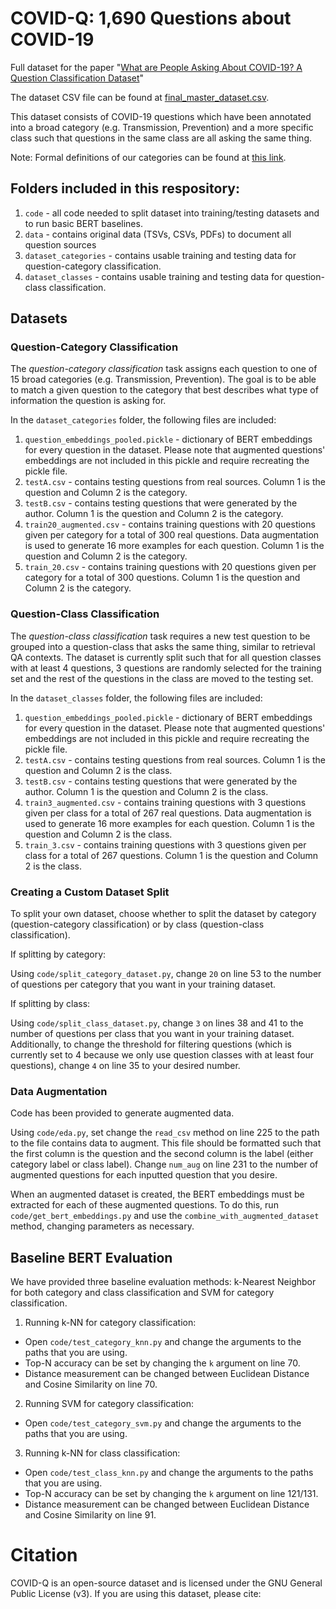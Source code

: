 # COVID-Q: 1,690 Questions about COVID-19

Full dataset for the paper "[What are People Asking About COVID-19? A Question Classification Dataset](https://openreview.net/forum?id=qd51R0JNLl)"

The dataset CSV file can be found at [final_master_dataset.csv](https://github.com/JerryWei03/COVID-Q/blob/master/final_master_dataset.csv).

This dataset consists of COVID-19 questions which have been annotated into a broad category (e.g. Transmission, Prevention) and a more specific class such that questions in the same class are all asking the same thing.

Note: Formal definitions of our categories can be found at [this link](https://docs.google.com/document/d/1SgFB3qFo5Wb7PaoziaUtowfT6pQuVDcMrFfOydyV24s/edit?usp=sharing).

## Folders included in this respository:
1. `code` - all code needed to split dataset into training/testing datasets and to run basic BERT baselines.
2. `data` - contains original data (TSVs, CSVs, PDFs) to document all question sources
3. `dataset_categories` - contains usable training and testing data for question-category classification.
4. `dataset_classes` - contains usable training and testing data for question-class classification.


## Datasets
### Question-Category Classification
The *question-category classification* task assigns each question to one of 15 broad categories (e.g. Transmission, Prevention). The goal is to be able to match a given question to the category that best describes what type of information the question is asking for.

In the `dataset_categories` folder, the following files are included:
  1. `question_embeddings_pooled.pickle` - dictionary of BERT embeddings for every question in the dataset. Please note that augmented questions' embeddings are not included in this pickle and require recreating the pickle file.
  2. `testA.csv` - contains testing questions from real sources. Column 1 is the question and Column 2 is the category.
  3. `testB.csv` - contains testing questions that were generated by the author. Column 1 is the question and Column 2 is the category.
  4. `train20_augmented.csv` - contains training questions with 20 questions given per category for a total of 300 real questions. Data augmentation is used to generate 16 more examples for each question. Column 1 is the question and Column 2 is the category.
  5. `train_20.csv` - contains training questions with 20 questions given per category for a total of 300 questions. Column 1 is the question and Column 2 is the category.
  
 ### Question-Class Classification
The *question-class classification* task requires a new test question to be grouped into a question-class that asks the same thing, similar to retrieval QA contexts. The dataset is currently split such that for all question classes with at least 4 questions, 3 questions are randomly selected for the training set and the rest of the questions in the class are moved to the testing set.

In the `dataset_classes` folder, the following files are included:
  1. `question_embeddings_pooled.pickle` - dictionary of BERT embeddings for every question in the dataset. Please note that augmented questions' embeddings are not included in this pickle and require recreating the pickle file.
  2. `testA.csv` - contains testing questions from real sources. Column 1 is the question and Column 2 is the class.
  3. `testB.csv` - contains testing questions that were generated by the author. Column 1 is the question and Column 2 is the class.
  4. `train3_augmented.csv` - contains training questions with 3 questions given per class for a total of 267 real questions. Data augmentation is used to generate 16 more examples for each question. Column 1 is the question and Column 2 is the class.
  5. `train_3.csv` - contains training questions with 3 questions given per class for a total of 267 questions. Column 1 is the question and Column 2 is the class.

### Creating a Custom Dataset Split
To split your own dataset, choose whether to split the dataset by category (question-category classification) or by class (question-class classification).

If splitting by category:

Using `code/split_category_dataset.py`, change `20` on line 53 to the number of questions per category that you want in your training dataset.

If splitting by class:

Using `code/split_class_dataset.py`, change `3` on lines 38 and 41 to the number of questions per class that you want in your training dataset. Additionally, to change the threshold for filtering questions (which is currently set to 4 because we only use question classes with at least four questions), change `4` on line 35 to your desired number.

### Data Augmentation
Code has been provided to generate augmented data.

Using `code/eda.py`, set change the `read_csv` method on line 225 to the path to the file contains data to augment. This file should be formatted such that the first column is the question and the second column is the label (either category label or class label). Change `num_aug` on line 231 to the number of augmented questions for each inputted question that you desire.

When an augmented dataset is created, the BERT embeddings must be extracted for each of these augmented questions. To do this, run `code/get_bert_embeddings.py` and use the `combine_with_augmented_dataset` method, changing parameters as necessary.

## Baseline BERT Evaluation
We have provided three baseline evaluation methods: k-Nearest Neighbor for both category and class classification and SVM for category classification.

1. Running k-NN for category classification:
  - Open `code/test_category_knn.py` and change the arguments to the paths that you are using.
  - Top-N accuracy can be set by changing the `k` argument on line 70.
  - Distance measurement can be changed between Euclidean Distance and Cosine Similarity on line 70.
  
2. Running SVM for category classification:
  - Open `code/test_category_svm.py` and change the arguments to the paths that you are using.
  
3. Running k-NN for class classification:
  - Open `code/test_class_knn.py` and change the arguments to the paths that you are using.
  - Top-N accuracy can be set by changing the `k` argument on line 121/131.
  - Distance measurement can be changed between Euclidean Distance and Cosine Similarity on line 91.
  

# Citation
COVID-Q is an open-source dataset and is licensed under the GNU General Public License (v3). If you are using this dataset, please cite:


